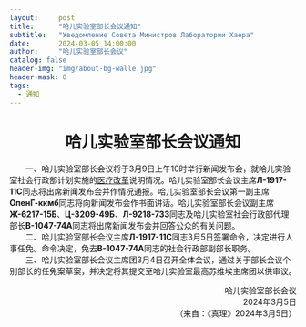 ```yaml
---
layout:     post
title:      "哈儿实验室部长会议通知"
subtitle:   "Уведомление Совета Министров Лаборатории Хаера"
date:       2024-03-05 14:00:00
author:     "哈儿实验室部长会议"
catalog: false
header-img: "img/about-bg-walle.jpg"
header-mask: 0
tags:
  - 通知
---
```


<div style="text-align: center"><h1>哈儿实验室部长会议通知</h1></div>

&emsp;&emsp;一、哈儿实验室部长会议将于3月9日上午10时举行新闻发布会，就哈儿实验室社会行政部计划实施的[医疗改革](https://khayer.cn/2024/03/03/%E5%93%88%E5%84%BF%E5%AE%9E%E9%AA%8C%E5%AE%A4%E6%8E%A8%E8%BF%9B%E5%8C%BB%E7%96%97%E6%94%B9%E9%9D%A9/)说明情况。哈儿实验室部长会议主席**Л-1917-11С**同志将出席新闻发布会并作情况通报。哈儿实验室部长会议第一副主席**ОпенГ-ккмб**同志将向新闻发布会作书面讲话。哈儿实验室部长会议副主席**Ж-6217-15Б**、**Ц-3209-49Б**、**Л-9218-73З**同志及哈儿实验室社会行政部代理部长**В-1047-74А**同志将出席新闻发布会并回答公众的有关问题。  
&emsp;&emsp;二、哈儿实验室部长会议主席**Л-1917-11С**同志3月5日签署命令，决定进行人事任免。命令决定，免去**В-1047-74А**同志的社会行政部副部长职务。  
&emsp;&emsp;三、哈儿实验室部长会议主席团3月4日召开全体会议，通过关于部长会议个别部长的任免案草案，并决定将其提交至哈儿实验室最高苏维埃主席团以供审议。

<div style="text-align: right">哈儿实验室部长会议</div>
<div style="text-align: right">2024年3月5日</div>

<div style="text-align: right">（来自：《真理》2024年3月5日）</div>